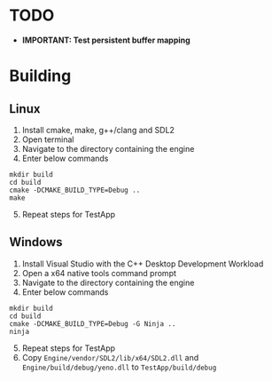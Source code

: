 # TODO
- **IMPORTANT: Test persistent buffer mapping**

# Building
## Linux
1. Install cmake, make, g++/clang and SDL2
2. Open terminal
3. Navigate to the directory containing the engine
4. Enter below commands
```
mkdir build
cd build
cmake -DCMAKE_BUILD_TYPE=Debug ..
make
```
5. Repeat steps for TestApp


## Windows
1. Install Visual Studio with the C++ Desktop Development Workload
2. Open a x64 native tools command prompt
3. Navigate to the directory containing the engine
4. Enter below commands
```
mkdir build
cd build
cmake -DCMAKE_BUILD_TYPE=Debug -G Ninja ..
ninja
```
5. Repeat steps for TestApp
6. Copy `Engine/vendor/SDL2/lib/x64/SDL2.dll` and `Engine/build/debug/yeno.dll` to `TestApp/build/debug`
